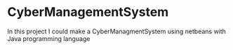 # CyberManagementSystem
In this project I could make a CyberManagmentSystem using netbeans with Java programming language
